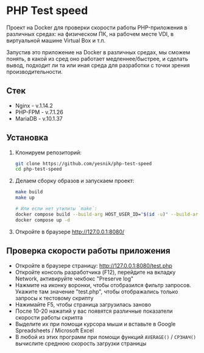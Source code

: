 # PHP Test speed

Проект на Docker для проверки скорости работы PHP-приложения в различных средах: 
на физическом ПК, на рабочем месте VDI, в виртуальной машине Virtual Box и т.п.

Запустив это приложение на Docker в различных средах, мы сможем понять, в какой из сред оно работает медленнее/быстрее,
и сделать вывод, подходит ли та или иная среда для разработки с точки зрения производительности.

## Стек

- Nginx - v.1.14.2
- PHP-FPM - v.7.1.26
- MariaDB - v.10.1.37

## Установка

1. Клонируем репозиторий:
    ```bash
    git clone https://github.com/yesnik/php-test-speed
    cd php-test-speed
    ```
2. Делаем сборку образов и запускаем проект:
    ```bash
    make build
    make up
    
    # Или если нет утилиты `make`:
    docker compose build --build-arg HOST_USER_ID="$(id -u)" --build-arg HOST_GROUP_ID="$(id -g)"
    docker compose up -d
    ```
3. Откройте в браузере http://127.0.0.1:8080/

## Проверка скорости работы приложения

- Откройте в браузере страницу: http://127.0.0.1:8080/test.php
- Откройте консоль разработчика (F12), перейдите на вкладку Network, активируйте чекбокс "Preserve log"
- Нажмите на иконку воронки, чтобы отобразился фильтр запросов. Укажите там значение "test.php", чтобы отображались только запросы к тестовому скрипту
- Нажимайте F5, чтобы страница загрузилась заново
- После 10-20 нажатий у вас появятся различные показатели скорости работы скрипта
- Выделите их при помощи курсора мыши и вставьте в Google Spreadsheets / Microsoft Excel
- В любой из этих программ при помощи функций `AVERAGE()` / `СРЗНАЧ()` вычислите среднюю скорость загрузки страницы
